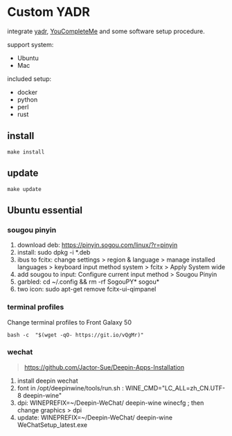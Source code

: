 # Custom YADR

integrate [yadr](https://github.com/skwp/dotfiles), [YouCompleteMe](https://github.com/Valloric/YouCompleteMe) and some software setup procedure.

support system:
- Ubuntu
- Mac

included setup:
- docker
- python
- perl
- rust

## install

```
make install
```

## update
```
make update
```

## Ubuntu essential

### sougou pinyin

1. download deb: https://pinyin.sogou.com/linux/?r=pinyin
2. install: sudo dpkg -i \*.deb
3. ibus to fcitx: change settings > region & language > manage installed languages > keyboard input method system > fcitx > Apply System wide
4. add sougou to input: Configure current input method > Sougou Pinyin
5. garbled: cd ~/.config && rm -rf SogouPY* sogou*
6. two icon: sudo apt-get remove fcitx-ui-qimpanel

### terminal profiles

Change terminal profiles to Front Galaxy 50

```
bash -c  "$(wget -qO- https://git.io/vQgMr)"
```

### wechat

> https://github.com/Jactor-Sue/Deepin-Apps-Installation

1. install deepin wechat
2. font in /opt/deepinwine/tools/run.sh : WINE_CMD="LC_ALL=zh_CN.UTF-8 deepin-wine"
3. dpi: WINEPREFIX=~/Deepin-WeChat/ deepin-wine winecfg ; then change graphics > dpi
4. update: WINEPREFIX=~/Deepin-WeChat/ deepin-wine WeChatSetup_latest.exe 

